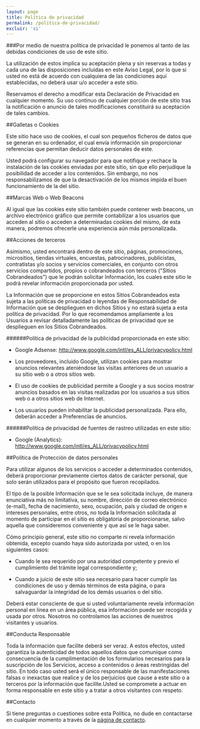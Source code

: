 ```yaml
---
layout: page
title: Política de privacidad
permalink: /politica-de-privacidad/
excluir: 'si' 
---
```


###Por medio de nuestra política de privacidad le ponemos al tanto de las debidas condiciones de uso de este sitio.


La utilización de estos implica su aceptación plena y sin reservas a todas y cada una de las disposiciones incluidas en este Aviso Legal, por lo que si usted no está de acuerdo con cualquiera de las condiciones aquí establecidas, no deberá usar u/o acceder a este sitio.


Reservamos el derecho a modificar esta Declaración de Privacidad en cualquier momento. Su uso continuo de cualquier porción de este sitio tras la notificación o anuncio de tales modificaciones constituirá su aceptación de tales cambios.


##Galletas o Cookies


Este sitio hace uso de cookies, el cual son pequeños ficheros de datos que se generan en su ordenador, el cual envía información sin proporcionar referencias que permitan deducir datos personales de este.


Usted podrá configurar su navegador para que notifique y rechace la instalación de las cookies enviadas por este sitio, sin que ello perjudique la posibilidad de acceder a los contenidos. Sin embargo, no nos responsabilizamos de que la desactivación de los mismos impida el buen funcionamiento de la del sitio.


##Marcas Web o Web Beacons


Al igual que las cookies este sitio también puede contener web beacons, un archivo electrónico gráfico que permite contabilizar a los usuarios que acceden al sitio o acceden a determinadas cookies del mismo, de esta manera, podremos ofrecerle una experiencia aún más personalizada.


##Acciones de terceros


Asimismo, usted encontrará dentro de este sitio, páginas, promociones, micrositios, tiendas virtuales, encuestas, patrocinadores, publicistas, contratistas y/o socios y servicios comerciales, en conjunto con otros servicios compartidos, propios o cobrandeados con terceros ("Sitios Cobrandeados") que le podrán solicitar Información, los cuales este sitio le podrá revelar información proporcionada por usted.


La Información que se proporcione en estos Sitios Cobrandeados esta sujeta a las políticas de privacidad o leyendas de Responsabilidad de Información que se desplieguen en dichos Sitios y no estará sujeta a esta política de privacidad. Por lo que recomendamos ampliamente a los Usuarios a revisar detalladamente las políticas de privacidad que se desplieguen en los Sitios Cobrandeados.


######Política de privacidad de la publicidad proporcionada en este sitio:

- Google Adsense: http://www.google.com/intl/es_ALL/privacypolicy.html

- Los proveedores, incluido Google, utilizan cookies para mostrar anuncios relevantes ateniéndose las visitas anteriores de un usuario a su sitio web o a otros sitios web.

- El uso de cookies de publicidad permite a Google y a sus socios mostrar anuncios basados en las visitas realizadas por los usuarios a sus sitios web o a otros sitios web de Internet.

- Los usuarios pueden inhabilitar la publicidad personalizada. Para ello, deberán acceder a Preferencias de anuncios.


######Política de privacidad de fuentes de rastreo utilizadas en este sitio:

- Google (Analytics): http://www.google.com/intl/es_ALL/privacypolicy.html


##Política de Protección de datos personales


Para utilizar algunos de los servicios o acceder a determinados contenidos, deberá proporcionar previamente ciertos datos de carácter personal, que solo serán utilizados para el propósito que fueron recopilados.


El tipo de la posible Información que se le sea solicitada incluye, de manera enunciativa más no limitativa, su nombre, dirección de correo electrónico (e-mail), fecha de nacimiento, sexo, ocupación, país y ciudad de origen e intereses personales, entre otros, no toda la Información solicitada al momento de participar en el sitio es obligatoria de proporcionarse, salvo aquella que consideremos conveniente y que así se le haga saber.


Cómo principio general, este sitio no comparte ni revela información obtenida, excepto cuando haya sido autorizada por usted, o en los siguientes casos:

- Cuando le sea requerido por una autoridad competente y previo el cumplimiento del trámite legal correspondiente y;

- Cuando a juicio de este sitio sea necesario para hacer cumplir las condiciones de uso y demás términos de esta página, o para salvaguardar la integridad de los demás usuarios o del sitio.

Deberá estar consciente de que si usted voluntariamente revela información personal en línea en un área pública, esa información puede ser recogida y usada por otros. Nosotros no controlamos las acciones de nuestros visitantes y usuarios.


##Conducta Responsable


Toda la información que facilite deberá ser veraz. A estos efectos, usted garantiza la autenticidad de todos aquellos datos que comunique como consecuencia de la cumplimentación de los formularios necesarios para la suscripción de los Servicios, acceso a contenidos o áreas restringidas del sitio. En todo caso usted será el único responsable de las manifestaciones falsas o inexactas que realice y de los perjuicios que cause a este sitio o a terceros por la información que facilite.Usted se compromete a actuar en forma responsable en este sitio y a tratar a otros visitantes con respeto.


##Contacto


Si tiene preguntas o cuestiones sobre esta Política, no dude en contactarse en cualquier momento a través de la [página de contacto](/contacto/).
